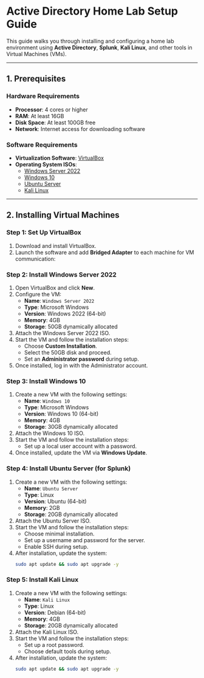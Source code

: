 # Active Directory Home Lab Setup Guide

This guide walks you through installing and configuring a home lab environment using **Active Directory**, **Splunk**, **Kali Linux**, and other tools in Virtual Machines (VMs).

---

## **1. Prerequisites**

### **Hardware Requirements**
- **Processor**: 4 cores or higher
- **RAM**: At least 16GB
- **Disk Space**: At least 100GB free
- **Network**: Internet access for downloading software

### **Software Requirements**
- **Virtualization Software**: [VirtualBox](https://www.virtualbox.org/)
- **Operating System ISOs**:
  - [Windows Server 2022](https://www.microsoft.com/en-us/evalcenter/evaluate-windows-server)
  - [Windows 10](https://www.microsoft.com/software-download/windows10ISO)
  - [Ubuntu Server](https://ubuntu.com/download/server)
  - [Kali Linux](https://www.kali.org/get-kali/)

---

## **2. Installing Virtual Machines**

### **Step 1: Set Up VirtualBox**
1. Download and install VirtualBox.
2. Launch the software and add **Bridged Adapter** to each machine for VM communication:

### **Step 2: Install Windows Server 2022**
1. Open VirtualBox and click **New**.
2. Configure the VM:
   - **Name**: `Windows Server 2022`
   - **Type**: Microsoft Windows
   - **Version**: Windows 2022 (64-bit)
   - **Memory**: 4GB
   - **Storage**: 50GB dynamically allocated
3. Attach the Windows Server 2022 ISO.
4. Start the VM and follow the installation steps:
   - Choose **Custom Installation**.
   - Select the 50GB disk and proceed.
   - Set an **Administrator password** during setup.
5. Once installed, log in with the Administrator account.

### **Step 3: Install Windows 10**
1. Create a new VM with the following settings:
   - **Name**: `Windows 10`
   - **Type**: Microsoft Windows
   - **Version**: Windows 10 (64-bit)
   - **Memory**: 4GB
   - **Storage**: 30GB dynamically allocated
2. Attach the Windows 10 ISO.
3. Start the VM and follow the installation steps:
   - Set up a local user account with a password.
4. Once installed, update the VM via **Windows Update**.

### **Step 4: Install Ubuntu Server (for Splunk)**
1. Create a new VM with the following settings:
   - **Name**: `Ubuntu Server`
   - **Type**: Linux
   - **Version**: Ubuntu (64-bit)
   - **Memory**: 2GB
   - **Storage**: 20GB dynamically allocated
2. Attach the Ubuntu Server ISO.
3. Start the VM and follow the installation steps:
   - Choose minimal installation.
   - Set up a username and password for the server.
   - Enable SSH during setup.
4. After installation, update the system:
   ```bash
   sudo apt update && sudo apt upgrade -y

### **Step 5: Install Kali Linux**
1. Create a new VM with the following settings:
   - **Name**: `Kali Linux`
   - **Type**: Linux
   - **Version**: Debian (64-bit)
   - **Memory**: 4GB
   - **Storage**: 20GB dynamically allocated
2. Attach the Kali Linux ISO.
3. Start the VM and follow the installation steps:
   - Set up a root password.
   - Choose default tools during setup.
4. After installation, update the system:
   ```bash
   sudo apt update && sudo apt upgrade -y
